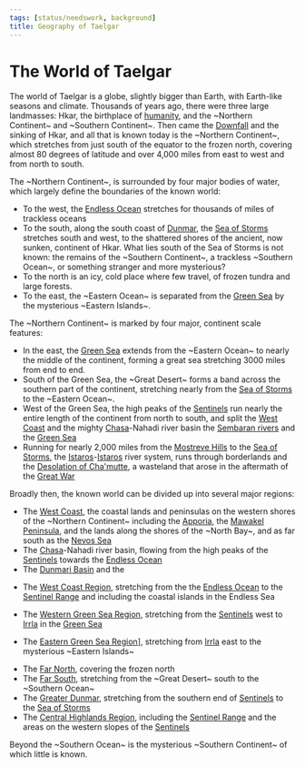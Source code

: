 ```yaml
---
tags: [status/needswork, background]
title: Geography of Taelgar
---
```


# The World of Taelgar

The world of Taelgar is a globe, slightly bigger than Earth, with Earth-like seasons and climate. Thousands of years ago, there were three large landmasses: Hkar, the birthplace of [humanity](<../species/humans/humans.md>), and the ~Northern Continent~ and ~Southern Continent~. Then came the [Downfall](<../events/ancient/the-downfall.md>) and the sinking of Hkar, and all that is known today is the ~Northern Continent~, which stretches from just south of the equator to the frozen north, covering almost 80 degrees of latitude and over 4,000 miles from east to west and from north to south. 

The ~Northern Continent~, is surrounded by four major bodies of water, which largely define the boundaries of the known world:
* To the west, the [Endless Ocean](<./endless-ocean.md>) stretches for thousands of miles of trackless oceans
* To the south, along the south coast of [Dunmar](<greater-dunmar/realms/dunmar/dunmar.md>), the [Sea of Storms](<greater-dunmar/sea-of-storms.md>) stretches south and west, to the shattered shores of the ancient, now sunken, continent of Hkar. What lies south of the Sea of Storms is not known: the remains of the ~Southern Continent~, a trackless ~Southern Ocean~, or something stranger and more mysterious? 
* To the north is an icy, cold place where few travel, of frozen tundra and large forests. 
* To the east, the ~Eastern Ocean~ is separated from the [Green Sea](<./green-sea.md>) by the mysterious ~Eastern Islands~. 

The ~Northern Continent~ is marked by four major, continent scale features:
* In the east, the [Green Sea](<./green-sea.md>) extends from the ~Eastern Ocean~ to nearly the middle of the continent, forming a great sea stretching 3000 miles from end to end. 
* South of the Green Sea, the ~Great Desert~ forms a band across the southern part of the continent, stretching nearly from the [Sea of Storms](<greater-dunmar/sea-of-storms.md>) to the ~Eastern Ocean~. 
* West of the Green Sea, the high peaks of the [Sentinels](<sentinel-range/sentinel-range.md>) run nearly the entire length of the continent from north to south, and split the [West Coast](<west-coast/west-coast-region.md>) and the mighty [Chasa](<chasa-nahadi-watershed/rivers/chasa.md>)-Nahadi river basin the [Sembaran rivers](<greater-sembara/greater-sembara.md>) and the  [Green Sea](<./green-sea.md>)
* Running for nearly 2,000 miles from the [Mostreve Hills](<greater-sembara/mostreve-hills.md>) to the [Sea of Storms](<greater-dunmar/sea-of-storms.md>), the [Istaros](<istaros-watershed/rivers/istaros.md>)-[Istaros](<istaros-watershed/rivers/istaros.md>) river system, runs through borderlands and the [Desolation of Cha'mutte](<istaros-watershed/desolation-of-cha-mutte.md>), a wasteland that arose in the aftermath of the [Great War](<../events/1500s/great-war.md>)

Broadly then, the known world can be divided up into several major regions:

* The [West Coast](<west-coast/west-coast-region.md>), the coastal lands and peninsulas on the western shores of the ~Northern Continent~ including the [Apporia](<west-coast/chardonian-empire/apporia/apporia.md>), the [Mawakel Peninsula](<west-coast/mawar-confederacy/mawakel-peninsula.md>), and the lands along the shores of the ~North Bay~, and as far south as the [Nevos Sea](<west-coast/nevos-sea.md>)
* The [Chasa](<chasa-nahadi-watershed/rivers/chasa.md>)-Nahadi river basin, flowing from the high peaks of the [Sentinels](<sentinel-range/sentinel-range.md>) towards the [Endless Ocean](<./endless-ocean.md>)
* The [Dunmari Basin](<greater-dunmar/dunmari-basin/dunmari-basin.md>) and the 

- The [West Coast Region](<west-coast/west-coast-region.md>), stretching from the the [Endless Ocean](<./endless-ocean.md>) to the [Sentinel Range](<sentinel-range/sentinel-range.md>) and including the coastal islands in the Endless Sea

- The [Western Green Sea Region](<western-green-sea/western-green-sea-region.md>), stretching from the [Sentinels](<sentinel-range/sentinel-range.md>) west to [Irrla](<eastern-green-sea/irrla.md>) in the [Green Sea](<./green-sea.md>)
- The [Eastern Green Sea Region](<eastern-green-sea/eastern-green-sea-region.md>)], stretching from [Irrla](<eastern-green-sea/irrla.md>) east to the mysterious ~Eastern Islands~
* The [Far North](<far-north/far-north.md>), covering the frozen north 
* The [Far South](<far-south/far-south.md>), stretching from the ~Great Desert~ south to the ~Southern Ocean~
* The [Greater Dunmar](<greater-dunmar/greater-dunmar.md>), stretching from the southern end of [Sentinels](<sentinel-range/sentinel-range.md>) to the [Sea of Storms](<greater-dunmar/sea-of-storms.md>)
* The [Central Highlands Region](<sentinel-range/central-highlands-region.md>), including the [Sentinel Range](<sentinel-range/sentinel-range.md>) and the areas on the western slopes of the [Sentinels](<sentinel-range/sentinel-range.md>) 

Beyond the ~Southern Ocean~ is the mysterious ~Southern Continent~ of which little is known. 